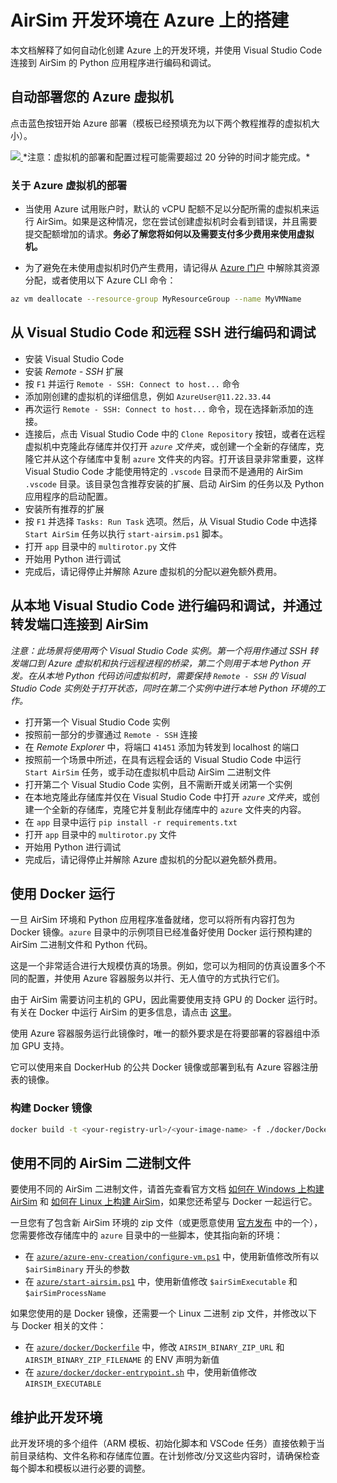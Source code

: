 # AirSim 开发环境在 Azure 上的搭建

本文档解释了如何自动化创建 Azure 上的开发环境，并使用 Visual Studio Code 连接到 AirSim 的 Python 应用程序进行编码和调试。

## 自动部署您的 Azure 虚拟机
点击蓝色按钮开始 Azure 部署（模板已经预填充为以下两个教程推荐的虚拟机大小）。

<a href="https://aka.ms/AA8umgt" target="_blank">
    <img src="https://azuredeploy.net/deploybutton.png"/>
</a>  
*注意：虚拟机的部署和配置过程可能需要超过 20 分钟的时间才能完成。*

### 关于 Azure 虚拟机的部署
- 当使用 Azure 试用账户时，默认的 vCPU 配额不足以分配所需的虚拟机来运行 AirSim。如果是这种情况，您在尝试创建虚拟机时会看到错误，并且需要提交配额增加的请求。**务必了解您将如何以及需要支付多少费用来使用虚拟机。**

- 为了避免在未使用虚拟机时仍产生费用，请记得从 [Azure 门户](https://portal.azure.com) 中解除其资源分配，或者使用以下 Azure CLI 命令：
```bash
az vm deallocate --resource-group MyResourceGroup --name MyVMName
```

## 从 Visual Studio Code 和远程 SSH 进行编码和调试
- 安装 Visual Studio Code
- 安装 *Remote - SSH* 扩展
- 按 `F1` 并运行 `Remote - SSH: Connect to host...` 命令
- 添加刚创建的虚拟机的详细信息，例如 `AzureUser@11.22.33.44`
- 再次运行 `Remote - SSH: Connect to host...` 命令，现在选择新添加的连接。
- 连接后，点击 Visual Studio Code 中的 `Clone Repository` 按钮，或者在远程虚拟机中克隆此存储库并仅打开 *`azure` 文件夹*，或创建一个全新的存储库，克隆它并从这个存储库中复制 `azure` 文件夹的内容。打开该目录非常重要，这样 Visual Studio Code 才能使用特定的 `.vscode` 目录而不是通用的 AirSim `.vscode` 目录。该目录包含推荐安装的扩展、启动 AirSim 的任务以及 Python 应用程序的启动配置。
- 安装所有推荐的扩展
- 按 `F1` 并选择 `Tasks: Run Task` 选项。然后，从 Visual Studio Code 中选择 `Start AirSim` 任务以执行 `start-airsim.ps1` 脚本。
- 打开 `app` 目录中的 `multirotor.py` 文件
- 开始用 Python 进行调试
- 完成后，请记得停止并解除 Azure 虚拟机的分配以避免额外费用。

## 从本地 Visual Studio Code 进行编码和调试，并通过转发端口连接到 AirSim

*注意：此场景将使用两个 Visual Studio Code 实例。第一个将用作通过 SSH 转发端口到 Azure 虚拟机和执行远程进程的桥梁，第二个则用于本地 Python 开发。在从本地 Python 代码访问虚拟机时，需要保持 `Remote - SSH` 的 Visual Studio Code 实例处于打开状态，同时在第二个实例中进行本地 Python 环境的工作。*

- 打开第一个 Visual Studio Code 实例
- 按照前一部分的步骤通过 `Remote - SSH` 连接
- 在 *Remote Explorer* 中，将端口 `41451` 添加为转发到 localhost 的端口
- 按照前一个场景中所述，在具有远程会话的 Visual Studio Code 中运行 `Start AirSim` 任务，或手动在虚拟机中启动 AirSim 二进制文件
- 打开第二个 Visual Studio Code 实例，且不需断开或关闭第一个实例
- 在本地克隆此存储库并仅在 Visual Studio Code 中打开 *`azure` 文件夹*，或创建一个全新的存储库，克隆它并复制此存储库中的 `azure` 文件夹的内容。
- 在 `app` 目录中运行 `pip install -r requirements.txt`
- 打开 `app` 目录中的 `multirotor.py` 文件
- 开始用 Python 进行调试
- 完成后，请记得停止并解除 Azure 虚拟机的分配以避免额外费用。

## 使用 Docker 运行
一旦 AirSim 环境和 Python 应用程序准备就绪，您可以将所有内容打包为 Docker 镜像。`azure` 目录中的示例项目已经准备好使用 Docker 运行预构建的 AirSim 二进制文件和 Python 代码。

这是一个非常适合进行大规模仿真的场景。例如，您可以为相同的仿真设置多个不同的配置，并使用 Azure 容器服务以并行、无人值守的方式执行它们。

由于 AirSim 需要访问主机的 GPU，因此需要使用支持 GPU 的 Docker 运行时。有关在 Docker 中运行 AirSim 的更多信息，请点击 [这里](docker_ubuntu.md)。

使用 Azure 容器服务运行此镜像时，唯一的额外要求是在将要部署的容器组中添加 GPU 支持。

它可以使用来自 DockerHub 的公共 Docker 镜像或部署到私有 Azure 容器注册表的镜像。

### 构建 Docker 镜像

```bash
docker build -t <your-registry-url>/<your-image-name> -f ./docker/Dockerfile .
```

## 使用不同的 AirSim 二进制文件

要使用不同的 AirSim 二进制文件，请首先查看官方文档 [如何在 Windows 上构建 AirSim](build_windows.md) 和 [如何在 Linux 上构建 AirSim](build_linux.md)，如果您还希望与 Docker 一起运行它。

一旦您有了包含新 AirSim 环境的 zip 文件（或更愿意使用 [官方发布](https://github.com/microsoft/AirSim/releases) 中的一个），您需要修改存储库中的 `azure` 目录中的一些脚本，使其指向新的环境：
- 在 [`azure/azure-env-creation/configure-vm.ps1`](https://github.com/microsoft/AirSim/blob/main/azure/azure-env-creation/configure-vm.ps1) 中，使用新值修改所有以 `$airSimBinary` 开头的参数
- 在 [`azure/start-airsim.ps1`](https://github.com/microsoft/AirSim/blob/main/azure/start-airsim.ps1) 中，使用新值修改 `$airSimExecutable` 和 `$airSimProcessName`

如果您使用的是 Docker 镜像，还需要一个 Linux 二进制 zip 文件，并修改以下与 Docker 相关的文件：
- 在 [`azure/docker/Dockerfile`](https://github.com/microsoft/AirSim/blob/main/azure/docker/Dockerfile) 中，修改 `AIRSIM_BINARY_ZIP_URL` 和 `AIRSIM_BINARY_ZIP_FILENAME` 的 ENV 声明为新值
- 在 [`azure/docker/docker-entrypoint.sh`](https://github.com/microsoft/AirSim/blob/main/azure/docker/docker-entrypoint.sh) 中，使用新值修改 `AIRSIM_EXECUTABLE` 

## 维护此开发环境

此开发环境的多个组件（ARM 模板、初始化脚本和 VSCode 任务）直接依赖于当前目录结构、文件名称和存储库位置。在计划修改/分叉这些内容时，请确保检查每个脚本和模板以进行必要的调整。